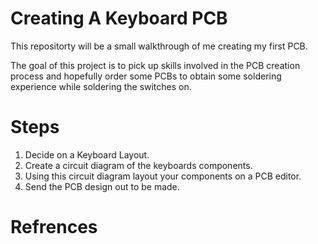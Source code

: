 # Creating A Keyboard PCB 
This repositorty will be a small walkthrough of me creating my first PCB.

The goal of this project is to pick up skills involved in the PCB creation process and hopefully order some PCBs to obtain some soldering experience while soldering the switches on.

# Steps 
1. Decide on a Keyboard Layout.
2. Create a circuit diagram of the keyboards components.
3. Using this circuit diagram layout your components on a PCB editor.
4. Send the PCB design out to be made.

# Refrences
